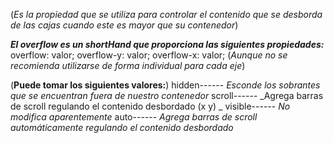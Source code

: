 (_Es la propiedad que se utiliza para controlar el contenido que se desborda de las cajas cuando este es mayor que su contenedor_)

_**El overflow es un shortHand que proporciona las siguientes propiedades:**_
overflow: valor;
overflow-y: valor;
overflow-x: valor;
(_Aunque no se recomienda utilizarse de forma individual para cada eje_)

(**Puede tomar los siguientes valores:**)
hidden------ _Esconde los sobrantes que se encuentran fuera de nuestro contenedor_
scroll------ _Agrega barras de scroll regulando el contenido desbordado (x y) _
visible------ _No modifica aparentemente_
auto------ _Agrega barras de scroll automáticamente regulando el contenido desbordado_